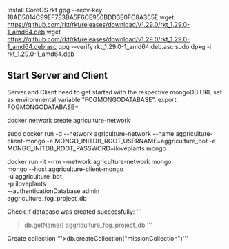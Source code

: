Install CoreOS rkt
gpg --recv-key 18AD5014C99EF7E3BA5F6CE950BDD3E0FC8A365E
wget https://github.com/rkt/rkt/releases/download/v1.29.0/rkt_1.29.0-1_amd64.deb
wget https://github.com/rkt/rkt/releases/download/v1.29.0/rkt_1.29.0-1_amd64.deb.asc
gpg --verify rkt_1.29.0-1_amd64.deb.asc
sudo dpkg -i rkt_1.29.0-1_amd64.deb



## Start Server and Client
Server and Client need to get started with the respective mongoDB URL set as environmental variable "FOGMONGODATABASE".
export FOGMONGODATABASE=


docker network create agriculture-network


sudo docker run -d --network agriculture-network --name aggriculture-client-mongo -e MONGO_INITDB_ROOT_USERNAME=aggriculture_bot -e MONGO_INITDB_ROOT_PASSWORD=iloveplants mongo

docker run -it --rm --network agriculture-network mongo \
    mongo --host aggriculture-client-mongo \
        -u aggriculture_bot \
        -p iloveplants \
        --authenticationDatabase admin \
        aggriculture_fog_project_db

Check if database was created successfully:
'''
> db.getName()
aggriculture_fog_project_db
'''

Create collection
'''>db.createCollection("missionCollection")'''

